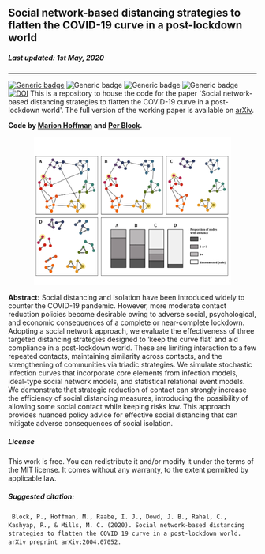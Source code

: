 
## Social network-based distancing strategies to flatten the COVID-19 curve in a post-lockdown world
##### Last updated: 1st May, 2020
--- 
[![Generic badge](https://img.shields.io/badge/Language-R-purple.svg)](https://shields.io/) ![Generic badge](https://img.shields.io/badge/Maintained-Yes-green.svg) ![Generic badge](https://img.shields.io/badge/License-MIT-red.svg) ![Generic badge](https://img.shields.io/badge/Maintained-Yes-green.svg) [![DOI](https://zenodo.org/badge/DOI/10.5281/zenodo.3782465.svg)](https://doi.org/10.5281/zenodo.3782465)
This is a repository to house the code for the paper `Social network-based distancing strategies to flatten the COVID-19 curve in a post-lockdown world'. The full version of the working paper is available on [arXiv](https://arxiv.org/abs/2004.07052). 

**Code by [Marion Hoffman](https://twitter.com/marion_hof) and [Per Block](https://twitter.com/block_per?lang=en-gb).**

<p align="center">
  <img src="https://github.com/OxfordDemSci/network_corona/blob/master/figures/Figure2.png" width="400"/>
</p>

**Abstract:**
Social distancing and isolation have been introduced widely to counter the COVID-19 pandemic. However, more moderate contact reduction policies become desirable owing to adverse social, psychological, and economic consequences of a complete or near-complete lockdown. Adopting a social network approach, we evaluate the effectiveness of three targeted distancing strategies designed to ‘keep the curve flat’ and aid compliance in a post-lockdown world. These are limiting interaction to a few repeated contacts, maintaining similarity across contacts, and the strengthening of communities via triadic strategies. We simulate stochastic infection curves that incorporate core elements from infection models, ideal-type social network models, and statistical relational event models. We demonstrate that strategic reduction of contact can strongly increase the efficiency of social distancing measures, introducing the possibility of allowing some social contact while keeping risks low. This approach provides nuanced policy advice for effective social distancing that can mitigate adverse consequences of social isolation.

##### License

This work is free. You can redistribute it and/or modify it under the terms of the MIT license. It comes without any warranty, to the extent permitted by applicable law.

##### Suggested citation:

` Block, P., Hoffman, M., Raabe, I. J., Dowd, J. B., Rahal, C., Kashyap, R., & Mills, M. C. (2020). Social network-based distancing strategies to flatten the COVID 19 curve in a post-lockdown world. arXiv preprint arXiv:2004.07052.`
